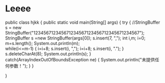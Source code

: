 # Leeee
public class hjkk {
	public static void main(String[] args)
	{
		try {
		//StringBuffer s = new StringBuffer("123456712345671234567123456712345671234567");
		StringBuffer s =new StringBuffer(args[0]);
		s.insert(7, ",");
		int i,m;
		i=0;
		m=s.length();
		System.out.println(m);		
		while(i<=m-1)
		{
			i=i+8;
			s.insert(i, ",");
			i=i+8;
			s.insert(i, ".");
		}
		s.deleteCharAt(8);
		System.out.println(s);
		}
		catch(ArrayIndexOutOfBoundsException ne)
	     {
	      System.out.println("未提供任何参数！");
	        }
	}

}
